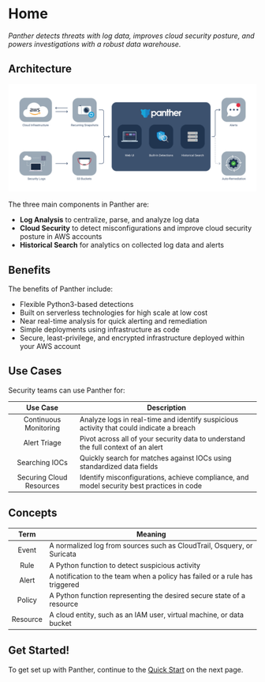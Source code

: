 # Home

*Panther detects threats with log data, improves cloud security posture, and powers investigations with a robust data warehouse.*

## Architecture

![Architecture](.gitbook/assets/panther_graphic_flow.jpg)

The three main components in Panther are:

* **Log Analysis** to centralize, parse, and analyze log data
* **Cloud Security** to detect misconfigurations and improve cloud security posture in AWS accounts
* **Historical Search** for analytics on collected log data and alerts

## Benefits

The benefits of Panther include:

- Flexible Python3-based detections
- Built on serverless technologies for high scale at low cost
- Near real-time analysis for quick alerting and remediation
- Simple deployments using infrastructure as code
- Secure, least-privilege, and encrypted infrastructure deployed within your AWS account

## Use Cases

Security teams can use Panther for:

|         Use Case         | Description                                                                               |
| :----------------------: | ----------------------------------------------------------------------------------------- |
|  Continuous Monitoring   | Analyze logs in real-time and identify suspicious activity that could indicate a breach   |
|       Alert Triage       | Pivot across all of your security data to understand the full context of an alert         |
|      Searching IOCs      | Quickly search for matches against IOCs using standardized data fields                    |
| Securing Cloud Resources | Identify misconfigurations, achieve compliance, and model security best practices in code |

## Concepts

|         Term         | Meaning                                                                               |
| :----------------------: | ----------------------------------------------------------------------------------------- |
| Event   | A normalized log from sources such as CloudTrail, Osquery, or Suricata   |
| Rule       | A Python function to detect suspicious activity         |
| Alert   | A notification to the team when a policy has failed or a rule has triggered  |
| Policy | A Python function representing the desired secure state of a resource |
| Resource      | A cloud entity, such as an IAM user, virtual machine, or data bucket                    |

## Get Started!

To get set up with Panther, continue to the [Quick Start](quick-start.md) on the next page.
